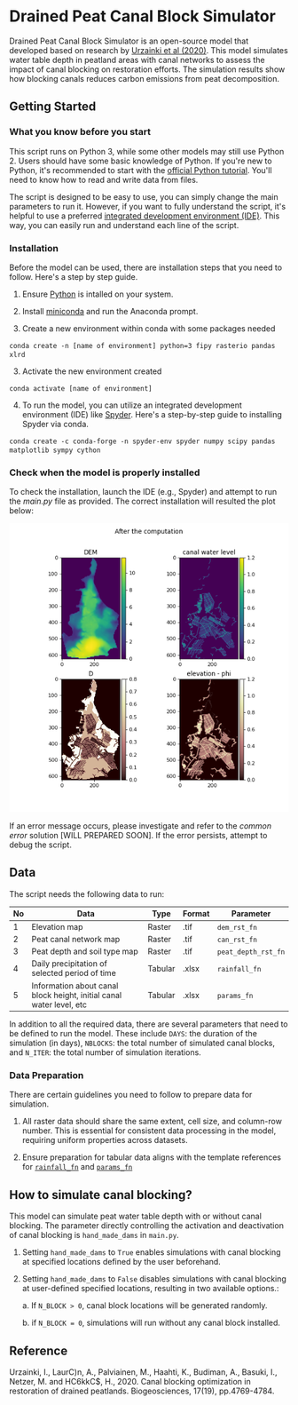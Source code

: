 # Drained Peat Canal Block Simulator

Drained Peat Canal Block Simulator is an open-source model that developed based on research by [Urzainki et al (2020)](https://doi.org/10.5194/bg-17-4769-2020). This model simulates water table depth in peatland areas with canal networks to assess the impact of canal blocking on restoration efforts. The simulation results show how blocking canals reduces carbon emissions from peat decomposition.

## Getting Started

### What you know before you start

This script runs on Python 3, while some other models may still use Python 2. Users should have some basic knowledge of Python. If you're new to Python, it's recommended to start with the [official Python tutorial](https://docs.python.org/3/tutorial/). You'll need to know how to read and write data from files.

The script is designed to be easy to use, you can simply change the main parameters to run it. However, if you want to fully understand the script, it's helpful to use a preferred [integrated development environment (IDE)](https://github.com/learn-co-curriculum/your-integrated-development-environment). This way, you can easily run and understand each line of the script.

### Installation

Before the model can be used, there are installation steps that you need to follow. Here's a step by step guide.

1.  Ensure [Python](https://www.python.org/downloads/) is intalled on your system.

2.  Install [miniconda](https://githubminicondacom/SmithsonianWorkshops/CodingInPython/blob/master/Week%200/Installing%20miniconda%20on%20Windows.md) and run the Anaconda prompt.

3.  Create a new environment within conda with some packages needed

```         
conda create -n [name of environment] python=3 fipy rasterio pandas xlrd
```

3.  Activate the new environment created

```         
conda activate [name of environment]
```

4.  To run the model, you can utilize an integrated development environment (IDE) like [Spyder](https://github.com/spyder-ide/spyder). Here's a step-by-step guide to installing Spyder via conda.

```         
conda create -c conda-forge -n spyder-env spyder numpy scipy pandas matplotlib sympy cython
```

### Check when the model is properly installed

To check the installation, launch the IDE (e.g., Spyder) and attempt to run the *main.py* file as provided. The correct installation will resulted the plot below:

![Plot result from model](src/images/plot-after-computation.png)

If an error message occurs, please investigate and refer to the *common error* solution [WILL PREPARED SOON]. If the error persists, attempt to debug the script.

## Data

The script needs the following data to run:

No | Data | Type | Format | Parameter
--- | --- | --- | --- | ---
1 | Elevation map | Raster | .tif | `dem_rst_fn`
2 | Peat canal network map | Raster | .tif | `can_rst_fn`
3 | Peat depth and soil type map | Raster | .tif | `peat_depth_rst_fn`
4 | Daily precipitation of selected period of time | Tabular | .xlsx | `rainfall_fn`
5 | Information about canal block height, initial canal water level, etc | Tabular | .xlsx | `params_fn`

In addition to all the required data, there are several parameters that need to be defined to run the model. These include `DAYS`: the duration of the simulation (in days), `NBLOCKS`: the total number of simulated canal blocks, and `N_ITER`: the total number of simulation iterations.

### Data Preparation

There are certain guidelines you need to follow to prepare data for simulation.

1. All raster data should share the same extent, cell size, and column-row number. This is essential for consistent data processing in the model, requiring uniform properties across datasets.

2. Ensure preparation for tabular data aligns with the template references for [`rainfall_fn`](https://github.com/icraf-indonesia/drained_peat_canal_block/blob/main/data/original_data/params.xlsx) and [`params_fn`](https://github.com/icraf-indonesia/drained_peat_canal_block/blob/main/data/original_data/params.xlsx)

## How to simulate canal blocking?

This model can simulate peat water table depth with or without canal blocking. The parameter directly controlling the activation and deactivation of canal blocking is `hand_made_dams` in `main.py`.

1. Setting `hand_made_dams` to `True` enables simulations with canal blocking at specified locations defined by the user beforehand.

2. Setting `hand_made_dams` to `False` disables simulations with canal blocking at user-defined specified locations, resulting in two available options.:

    a. If `N_BLOCK > 0`, canal block locations will be generated randomly.

    b. if `N_BLOCK = 0`, simulations will run without any canal block installed.

## Reference

Urzainki, I., LaurC)n, A., Palviainen, M., Haahti, K., Budiman, A., Basuki, I., Netzer, M. and HC6kkC\$, H., 2020. Canal blocking optimization in restoration of drained peatlands. Biogeosciences, 17(19), pp.4769-4784.
